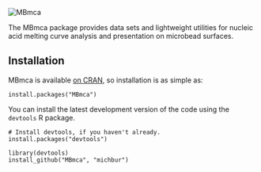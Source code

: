 ![MBmca](https://github.com/michbur/MBmca/blob/master/inst/MBmca_logo.png)

The MBmca package provides data sets and lightweight utilities for nucleic acid melting curve analysis and presentation on microbead surfaces.


Installation
------------

MBmca is available [on CRAN](https://cran.r-project.org/package=MBmca), so installation is as simple as:

```
install.packages("MBmca")
```

You can install the latest development version of the code using the `devtools` R package.

```
# Install devtools, if you haven't already.
install.packages("devtools")

library(devtools)
install_github("MBmca", "michbur")
```

